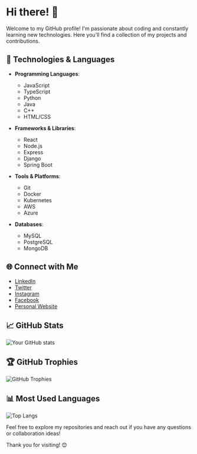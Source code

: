 # Hi there! 👋

Welcome to my GitHub profile! I'm passionate about coding and constantly learning new technologies. Here you'll find a collection of my projects and contributions.

## 🔧 Technologies & Languages

- **Programming Languages**: 
  - JavaScript
  - TypeScript
  - Python
  - Java
  - C++
  - HTML/CSS

- **Frameworks & Libraries**: 
  - React
  - Node.js
  - Express
  - Django
  - Spring Boot

- **Tools & Platforms**: 
  - Git
  - Docker
  - Kubernetes
  - AWS
  - Azure

- **Databases**: 
  - MySQL
  - PostgreSQL
  - MongoDB

## 🌐 Connect with Me

- [LinkedIn](https://www.linkedin.com/in/yourprofile)
- [Twitter](https://twitter.com/yourprofile)
- [Instagram](https://www.instagram.com/yourprofile)
- [Facebook](https://www.facebook.com/yourprofile)
- [Personal Website](https://www.yourwebsite.com)

## 📈 GitHub Stats

![Your GitHub stats](https://github-readme-stats.vercel.app/api?username=yourusername&show_icons=true&theme=radical)

## 🏆 GitHub Trophies

![GitHub Trophies](https://github-profile-trophy.vercel.app/?username=yourusername&theme=radical)

## 📊 Most Used Languages

![Top Langs](https://github-readme-stats.vercel.app/api/top-langs/?username=yourusername&layout=compact&theme=radical)

Feel free to explore my repositories and reach out if you have any questions or collaboration ideas!

Thank you for visiting! 😊
